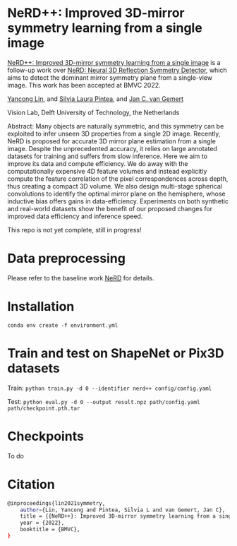 # NeRD++: Improved 3D-mirror symmetry learning from a single image 

[NeRD++: Improved 3D-mirror symmetry learning from a single image](https://arxiv.org/abs/2112.12579) is a follow-up work over [NeRD: Neural 3D Reflection Symmetry Detector](https://arxiv.org/abs/2105.03211), which aims to detect the dominant mirror symmetry plane from a single-view image. This work has been accepted at BMVC 2022.

[Yancong Lin](https://yanconglin.github.io/), and [Silvia Laura Pintea](https://silvialaurapintea.github.io/), and [Jan C. van Gemert](http://jvgemert.github.io/)

Vision Lab, Delft University of Technology, the Netherlands


Abstract: 
Many objects are naturally symmetric, and this symmetry can be exploited to infer unseen 3D properties from a single 2D image. Recently, NeRD is proposed for accurate 3D mirror plane estimation from a single image. Despite the unprecedented accuracy, it relies on large annotated datasets for training and suffers from slow inference. Here we aim to improve its data and compute efficiency. We do away with the computationally expensive 4D feature volumes and instead explicitly compute the feature correlation of the pixel correspondences across depth, thus creating a compact 3D volume. We also design multi-stage spherical convolutions to identify the optimal mirror plane on the hemisphere, whose inductive bias offers gains in data-efficiency. Experiments on both synthetic and real-world datasets show the benefit of our proposed changes for improved data efficiency and inference speed.

This repo is not yet complete, still in progress!

# Data preprocessing
Please refer to the baseline work [NeRD](https://github.com/zhou13/nerd#downloading-the-processed-datasets) for details.

# Installation
```conda env create -f environment.yml```

# Train and test on ShapeNet or Pix3D datasets
Train: `python train.py -d 0 --identifier nerd++ config/config.yaml` 

Test: `python eval.py -d 0 --output result.npz path/config.yaml path/checkpoint.pth.tar`




# Checkpoints
To do

# Citation
```bash
@inproceedings{lin2021symmetry,
    author={Lin, Yancong and Pintea, Silvia L and van Gemert, Jan C},
    title = {{NeRD++}: Improved 3D-mirror symmetry learning from a single image},
    year = {2022},
    booktitle = {BMVC},
}
```
